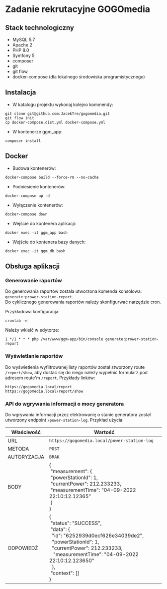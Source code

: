 
# Zadanie rekrutacyjne GOGOmedia

## Stack technologiczny
- MySQL 5.7
- Apache 2
- PHP 8.0
- Symfony 5
- composer
- git
- git flow
- docker-compose (dla lokalnego środowiska programistycznego)

## Instalacja
- W katalogu projektu wykonaj kolejno kommendy:
```
git clone git@github.com:JacekTre/gogomedia.git
git flow init
cp docker-compose.dist.yml docker-compose.yml
```
- W kontenerze ggm_app:
```
composer install
```
## Docker
- Budowa kontenerów:
```
docker-compose build --force-rm --no-cache
```
- Podniesienie kontenerów:
```
docker-compose up -d
```
- Wyłączenie kontenerów:
```
docker-compose down
```
- Wejście do kontenera aplikacji:
```
docker exec -it ggm_app bash
```
- Wejście do kontenera bazy danych:
```
docker exec -it ggm_db bash
```

## Obsługa aplikacji

### Generowanie raportów
Do generowania raportów została utworzona komenda konsolowa: `generate:prower-station-report`.  
Do cyklicznego generowania raportów należy skonfigurwać narzędzie cron.

Przykładowa konfiguracja:
```
crontab -e
```
Należy wkleić w edytorze:
```
1 */1 * * * php /var/www/ggm-app/bin/console generate:prower-station-report
```

### Wyświetlanie raportów
Do wyświetlenia wyfiltrowanej listy raportów został stworzony route `/report/show`, aby dostać się do niego należy wypełnić formularz pod adresem route'm `/report`.
Przykłady linków:
```
https://gogomedia.local/report
https://gogomedia.local/report/show
```

### API do wgrywania informacji o mocy generatora
Do wgrywania informacji przez elektrowanię o stanie generatora został utworzony endpoint `/power-station-log`.
Przykład użycia:

| Właściwość  | Wartość                                                                                                                                                         |
|-------------|-----------------------------------------------------------------------------------------------------------------------------------------------------------------|
| URL         | `https://gogomedia.local/power-station-log`                                                                                                                     |
| METODA      | `POST`                                                                                                                                                          |
| AUTORYZACJA | `BRAK`                                                                                                                                                          |
| BODY        | {<br>&nbsp;"measurement": {<br>&nbsp;"powerStationId": 1,<br>&nbsp;"currentPower": 212.233233,<br>&nbsp;"measurementTime": "04-09-2022 22:10:12.12365"<br>&nbsp;}<br>} |
| ODPOWIEDŹ   | {<br>&nbsp;"status": "SUCCESS",<br>&nbsp;"data": {<br>&nbsp;&nbsp;"id": "6252939d0ecf626e34039de2",<br>&nbsp;&nbsp;"powerStationId": 1,<br>&nbsp;&nbsp;"currentPower": 212.233233,<br>&nbsp;&nbsp; "measurementTime": "04-09-2022 22:10:12.123650"<br>&nbsp;&nbsp;},<br>&nbsp;"context": []<br>} |